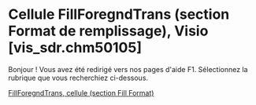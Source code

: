 
# Cellule FillForegndTrans (section Format de remplissage), Visio [vis_sdr.chm50105]

Bonjour ! Vous avez été redirigé vers nos pages d'aide F1. Sélectionnez la rubrique que vous recherchiez ci-dessous.

[FillForegndTrans, cellule (section Fill Format)](http://msdn.microsoft.com/library/8b1b3904-6635-3fd1-31a9-ff32c19394af%28Office.15%29.aspx)
